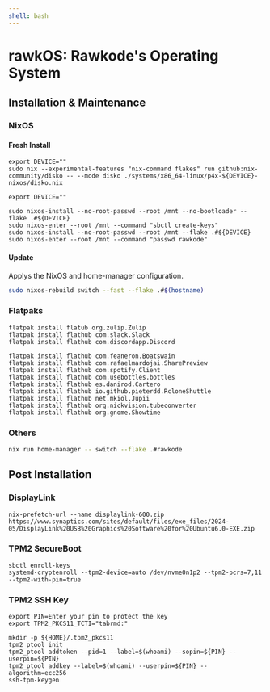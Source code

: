 ```yaml
---
shell: bash
---
```


# rawkOS: Rawkode's Operating System

## Installation & Maintenance

### NixOS

#### Fresh Install

```shell '{"name": "fresh-install-partition"}'
export DEVICE=""
sudo nix --experimental-features "nix-command flakes" run github:nix-community/disko -- --mode disko ./systems/x86_64-linux/p4x-${DEVICE}-nixos/disko.nix
```

```shell '{"name": "fresh-install-install"}'
export DEVICE=""

sudo nixos-install --no-root-passwd --root /mnt --no-bootloader --flake .#${DEVICE}
sudo nixos-enter --root /mnt --command "sbctl create-keys"
sudo nixos-install --no-root-passwd --root /mnt --flake .#${DEVICE}
sudo nixos-enter --root /mnt --command "passwd rawkode"
```

#### Update

Applys the NixOS and home-manager configuration.

```sh {"name":"rebuild"}
sudo nixos-rebuild switch --fast --flake .#$(hostname)
```

### Flatpaks

```shell {name=install-flatpaks}
flatpak install flatub org.zulip.Zulip
flatpak install flathub com.slack.Slack
flatpak install flathub com.discordapp.Discord

flatpak install flathub com.feaneron.Boatswain
flatpak install flathub com.rafaelmardojai.SharePreview
flatpak install flathub com.spotify.Client
flatpak install flathub com.usebottles.bottles
flatpak install flathub es.danirod.Cartero
flatpak install flathub io.github.pieterdd.RcloneShuttle
flatpak install flathub net.mkiol.Jupii
flatpak install flathub org.nickvision.tubeconverter
flatpak install flathub org.gnome.Showtime
```

### Others

```sh {"name":"home"}
nix run home-manager -- switch --flake .#rawkode
```

## Post Installation

### DisplayLink

```shell {name=displaylink-prefetch}
nix-prefetch-url --name displaylink-600.zip https://www.synaptics.com/sites/default/files/exe_files/2024-05/DisplayLink%20USB%20Graphics%20Software%20for%20Ubuntu6.0-EXE.zip
```

### TPM2 SecureBoot

```shell {name=tpm-secure-boot}
sbctl enroll-keys
systemd-cryptenroll --tpm2-device=auto /dev/nvme0n1p2 --tpm2-pcrs=7,11 --tpm2-with-pin=true
```

### TPM2 SSH Key

```shell {name=ssh-key}
export PIN=Enter your pin to protect the key
export TPM2_PKCS11_TCTI="tabrmd:"

mkdir -p ${HOME}/.tpm2_pkcs11
tpm2_ptool init
tpm2_ptool addtoken --pid=1 --label=$(whoami) --sopin=${PIN} --userpin=${PIN}
tpm2_ptool addkey --label=$(whoami) --userpin=${PIN} --algorithm=ecc256
ssh-tpm-keygen
```
